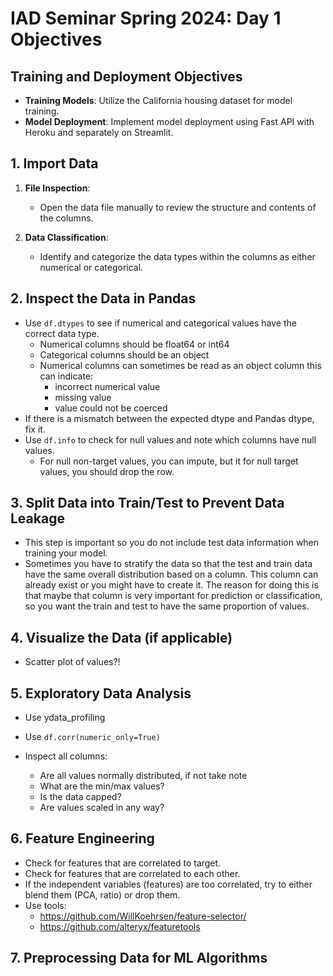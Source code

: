 # IAD Seminar Spring 2024: Day 1 Objectives

## Training and Deployment Objectives

- **Training Models**: Utilize the California housing dataset for model training.
- **Model Deployment**: Implement model deployment using Fast API with Heroku and separately on Streamlit.

## 1. Import Data

1. **File Inspection**:
   - Open the data file manually to review the structure and contents of the columns.

2. **Data Classification**:
   - Identify and categorize the data types within the columns as either numerical or categorical.

## 2. Inspect the Data in Pandas

- Use `df.dtypes` to see if numerical and categorical values have the correct data type.
  - Numerical columns should be float64 or int64
  - Categorical columns should be an object
  - Numerical columns can sometimes be read as an object column this can indicate:
    - incorrect numerical value
    - missing value
    - value could not be coerced
- If there is a mismatch between the expected dtype and Pandas dtype, fix it.
- Use `df.info` to check for null values and note which columns have null values.
  - For null non-target values, you can impute, but it for null target values, you should drop the row.

## 3. Split Data into Train/Test to Prevent Data Leakage

- This step is important so you do not include test data information when training your model.
- Sometimes you have to stratify the data so that the test and train data have the same overall distribution based on a column. This column can already exist or you might have to create it. The reason for doing this is that maybe that column is very important for prediction or classification, so you want the train and test to have the same proportion of values.

## 4. Visualize the Data (if applicable)

- Scatter plot of values?!

## 5. Exploratory Data Analysis

- Use ydata_profiling
- Use `df.corr(numeric_only=True)`

- Inspect all columns:
  - Are all values normally distributed, if not take note
  - What are the min/max values?
  - Is the data capped?
  - Are values scaled in any way?

## 6. Feature Engineering

- Check for features that are correlated to target.
- Check for features that are correlated to each other.
- If the independent variables (features) are too correlated, try to either blend them (PCA, ratio) or drop them.
- Use tools:
  - <https://github.com/WillKoehrsen/feature-selector/>
  - <https://github.com/alteryx/featuretools>

## 7. Preprocessing Data for ML Algorithms